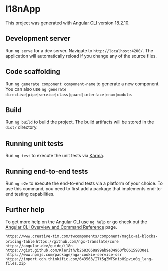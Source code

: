 # I18nApp

This project was generated with [Angular CLI](https://github.com/angular/angular-cli) version 18.2.10.

## Development server

Run `ng serve` for a dev server. Navigate to `http://localhost:4200/`. The application will automatically reload if you change any of the source files.

## Code scaffolding

Run `ng generate component component-name` to generate a new component. You can also use `ng generate directive|pipe|service|class|guard|interface|enum|module`.

## Build

Run `ng build` to build the project. The build artifacts will be stored in the `dist/` directory.

## Running unit tests

Run `ng test` to execute the unit tests via [Karma](https://karma-runner.github.io).

## Running end-to-end tests

Run `ng e2e` to execute the end-to-end tests via a platform of your choice. To use this command, you need to first add a package that implements end-to-end testing capabilities.

## Further help

To get more help on the Angular CLI use `ng help` or go check out the [Angular CLI Overview and Command Reference](https://angular.dev/tools/cli) page.

`https://www.creative-tim.com/twcomponents/component/magic-ai-blocks-pricing-table`
`https://github.com/ngx-translate/core`
`https://angular.dev/guide/i18n`
`https://gist.github.com/Klerith/b2683068a99ab9e34960fb06159830e1`
`https://www.npmjs.com/package/ngx-cookie-service-ssr`
`https://import.cdn.thinkific.com/643563/ITt5gZWFSnioHSpvio0q_lang-files.zip`
